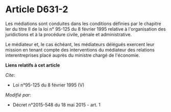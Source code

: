 # Article D631-2

Les médiations sont conduites dans les conditions définies par le chapitre Ier du titre II de la loi n° 95-125 du 8 février
1995 relative à l'organisation des juridictions et à la procédure civile, pénale et administrative. 

Le médiateur et, le cas échéant, les médiateurs délégués exercent leur mission en tenant compte des interventions du
médiateur des relations interentreprises placé auprès du ministre chargé de l'économie.

**Liens relatifs à cet article**

_Cite_:

  - Loi n°95-125 du 8 février 1995 (V)

_Modifié par_:

  - Décret n°2015-548 du 18 mai 2015 - art. 1
